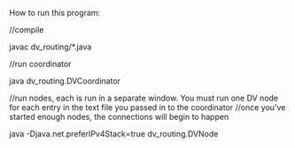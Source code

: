 How to run this program:

//compile

javac dv_routing/*.java

//run coordinator

java dv_routing.DVCoordinator <textFile>

//run nodes, each is run in a separate window. You must run one DV node for each entry in the text file you passed in to the coordinator
//once you've started enough nodes, the connections will begin to happen

java -Djava.net.preferIPv4Stack=true dv_routing.DVNode
